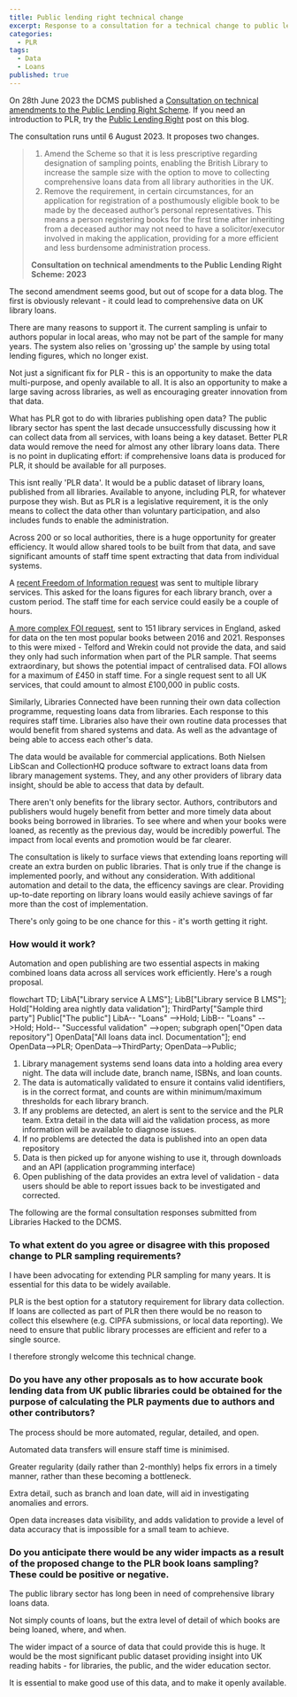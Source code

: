 ```yaml
---
title: Public lending right technical change
excerpt: Response to a consultation for a technical change to public lending right
categories:
  - PLR
tags:
  - Data
  - Loans
published: true
---
```


On 28th June 2023 the DCMS published a [Consultation on technical amendments to the Public Lending Right Scheme](https://www.gov.uk/government/consultations/consultation-on-technical-amendments-to-the-public-lending-right-scheme-2023/consultation-on-technical-amendments-to-the-public-lending-right-scheme-2023). If you need an introduction to PLR, try the [Public Lending Right](https://blog.librarydata.uk/public-lending-right/) post on this blog.

The consultation runs until 6 August 2023. It proposes two changes.

> 1. Amend the Scheme so that it is less prescriptive regarding designation of sampling points, enabling the British Library to increase the sample size with the option to move to collecting comprehensive loans data from all library authorities in the UK.
> 2. Remove the requirement, in certain circumstances, for an application for registration of a posthumously eligible book to be made by the deceased author’s personal representatives. This means a person registering books for the first time after inheriting from a deceased author may not need to have a solicitor/executor involved in making the application, providing for a more efficient and less burdensome administration process.
>
> **Consultation on technical amendments to the Public Lending Right Scheme: 2023**

The second amendment seems good, but out of scope for a data blog. The first is obviously relevant - it could lead to comprehensive data on UK library loans.

There are many reasons to support it. The current sampling is unfair to authors popular in local areas, who may not be part of the sample for many years. The system also relies on 'grossing up' the sample by using total lending figures, which no longer exist.

Not just a significant fix for PLR - this is an opportunity to make the data multi-purpose, and openly available to all. It is also an opportunity to make a large saving across libraries, as well as encouraging greater innovation from that data.

What has PLR got to do with libraries publishing open data? The public library sector has spent the last decade unsuccessfully discussing how it can collect data from all services, with loans being a key dataset. Better PLR data would remove the need for almost any other library loans data. There is no point in duplicating effort: if comprehensive loans data is produced for PLR, it should be available for all purposes.

This isnt really 'PLR data'. It would be a public dataset of library loans, published from all libraries. Available to anyone, including PLR, for whatever purpose they wish. But as PLR is a legislative requirement, it is the only means to collect the data other than voluntary participation, and also includes funds to enable the administration.

Across 200 or so local authorities, there is a huge opportunity for greater efficiency. It would allow shared tools to be built from that data, and save significant amounts of staff time spent extracting that data from individual systems.

A [recent Freedom of Information request](https://www.whatdotheyknow.com/request/request_for_total_book_issues_by_2) was sent to multiple library services. This asked for the loans figures for each library branch, over a custom period. The staff time for each service could easily be a couple of hours.

[A more complex FOI request](https://www.whatdotheyknow.com/request/top_10_most_popular_library_book_127), sent to 151 library services in England, asked for data on the ten most popular books between 2016 and 2021. Responses to this were mixed - Telford and Wrekin could not provide the data, and said they only had such information when part of the PLR sample. That seems extraordinary, but shows the potential impact of centralised data. FOI allows for a maximum of £450 in staff time. For a single request sent to all UK services, that could amount to almost £100,000 in public costs.

Similarly, Libraries Connected have been running their own data collection programme, requesting loans data from libraries. Each response to this requires staff time. Libraries also have their own routine data processes that would benefit from shared systems and data. As well as the advantage of being able to access each other's data.

The data would be available for commercial applications. Both Nielsen LibScan and CollectionHQ produce software to extract loans data from library management systems. They, and any other providers of library data insight, should be able to access that data by default.

There aren't only benefits for the library sector. Authors, contributors and publishers would hugely benefit from better and more timely data about books being borrowed in libraries. To see where and when your books were loaned, as recently as the previous day, would be incredibly powerful. The impact from local events and promotion would be far clearer.

The consultation is likely to surface views that extending loans reporting will create an extra burden on public libraries. That is only true if the change is implemented poorly, and without any consideration. With additional automation and detail to the data, the efficency savings are clear. Providing up-to-date reporting on library loans would easily achieve savings of far more than the cost of implementation.

There's only going to be one chance for this - it's worth getting it right.

### How would it work?

Automation and open publishing are two essential aspects in making combined loans data across all services work efficiently. Here's a rough proposal.

<div class="mermaid">
  flowchart TD;
      LibA["Library service A
        LMS"];
      LibB["Library service B
      LMS"];
      Hold["Holding area
        nightly data validation"];
      ThirdParty["Sample third party"]
      Public["The public"]
      LibA-- "Loans" -->Hold;
      LibB-- "Loans" -->Hold;
      Hold-- "Successful validation" -->open;
      subgraph open["Open data repository"]
      OpenData["All loans data
        incl. Documentation"];
      end
      OpenData-->PLR;
      OpenData-->ThirdParty;
      OpenData-->Public;
</div>

1. Library management systems send loans data into a holding area every night. The data will include date, branch name, ISBNs, and loan counts.
2. The data is automatically validated to ensure it contains valid identifiers, is in the correct format, and counts are within minimum/maximum thresholds for each library branch.
3. If any problems are detected, an alert is sent to the service and the PLR team. Extra detail in the data will aid the validation process, as more information will be available to diagnose issues.
4. If no problems are detected the data is published into an open data repository
5. Data is then picked up for anyone wishing to use it, through downloads and an API (application programming interface)
6. Open publishing of the data provides an extra level of validation - data users should be able to report issues back to be investigated and corrected.

The following are the formal consultation responses submitted from Libraries Hacked to the DCMS.

### To what extent do you agree or disagree with this proposed change to PLR sampling requirements?

I have been advocating for extending PLR sampling for many years. It is essential for this data to be widely available.

PLR is the best option for a statutory requirement for library data collection. If loans are collected as part of PLR then there would be no reason to collect this elsewhere (e.g. CIPFA submissions, or local data reporting). We need to ensure that public library processes are efficient and refer to a single source.

I therefore strongly welcome this technical change.

### Do you have any other proposals as to how accurate book lending data from UK public libraries could be obtained for the purpose of calculating the PLR payments due to authors and other contributors?

The process should be more automated, regular, detailed, and open.

Automated data transfers will ensure staff time is minimised.

Greater regularity (daily rather than 2-monthly) helps fix errors in a timely manner, rather than these becoming a bottleneck.

Extra detail, such as branch and loan date, will aid in investigating anomalies and errors.

Open data increases data visibility, and adds validation to provide a level of data accuracy that is impossible for a small team to achieve.

### Do you anticipate there would be any wider impacts as a result of the proposed change to the PLR book loans sampling? These could be positive or negative.

The public library sector has long been in need of comprehensive library loans data.

Not simply counts of loans, but the extra level of detail of which books are being loaned, where, and when.

The wider impact of a source of data that could provide this is huge. It would be the most significant public dataset providing insight into UK reading habits - for libraries, the public, and the wider education sector.

It is essential to make good use of this data, and to make it openly available.
